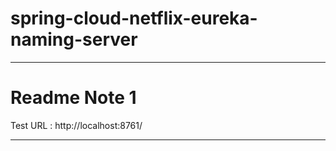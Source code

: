 # spring-cloud-netflix-eureka-naming-server

---
# Readme Note 1
Test URL        : http://localhost:8761/

---
